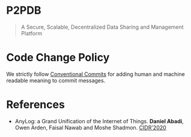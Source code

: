 # P2PDB

> A Secure, Scalable, Decentralized Data Sharing and Management Platform


# Code Change Policy

We strictly follow [Conventional Commits](https://www.conventionalcommits.org/en/v1.0.0/) for adding human and machine readable meaning to commit messages.


# References

- AnyLog: a Grand Unification of the Internet of Things. **Daniel Abadi**, Owen Arden, Faisal Nawab and Moshe Shadmon. [CIDR'2020](http://cidrdb.org/cidr2020/program.html)


